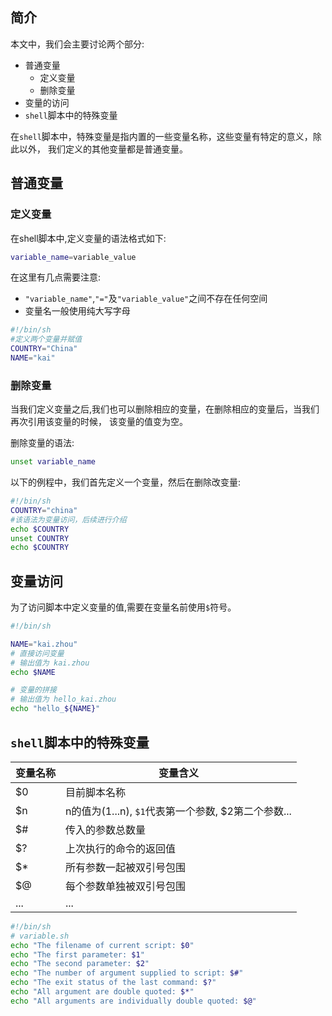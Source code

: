 ## 简介

本文中，我们会主要讨论两个部分:

* 普通变量
    * 定义变量
    * 删除变量
* 变量的访问
* `shell`脚本中的特殊变量

在`shell`脚本中，特殊变量是指内置的一些变量名称，这些变量有特定的意义，除此以外，
我们定义的其他变量都是普通变量。


## 普通变量

### 定义变量

在shell脚本中,定义变量的语法格式如下:

```sh
variable_name=variable_value
```

在这里有几点需要注意:

* `"variable_name"`,`"="`及`"variable_value"`之间不存在任何空间
* 变量名一般使用纯大写字母

```sh
#!/bin/sh
#定义两个变量并赋值
COUNTRY="China"
NAME="kai"
```

### 删除变量

当我们定义变量之后,我们也可以删除相应的变量，在删除相应的变量后，当我们再次引用该变量的时候，
该变量的值变为空。

删除变量的语法:

```sh
unset variable_name
```

以下的例程中，我们首先定义一个变量，然后在删除改变量:

```sh
#!/bin/sh
COUNTRY="china"
#该语法为变量访问，后续进行介绍
echo $COUNTRY 
unset COUNTRY
echo $COUNTRY
```

## 变量访问

为了访问脚本中定义变量的值,需要在变量名前使用`$`符号。

```sh
#!/bin/sh

NAME="kai.zhou"
# 直接访问变量
# 输出值为 kai.zhou
echo $NAME

# 变量的拼接
# 输出值为 hello_kai.zhou
echo "hello_${NAME}"
```
## `shell`脚本中的特殊变量

| 变量名称   |   变量含义   |
|-----------|--------------|
| $0        | 目前脚本名称  | 
| $n        | n的值为(1...n), `$1`代表第一个参数, $2第二个参数...|
| $#        | 传入的参数总数量  |
| $?        | 上次执行的命令的返回值  |
| $*        | 所有参数一起被双引号包围  |
| $@        | 每个参数单独被双引号包围  | 
| ...       | ... |


```sh
#!/bin/sh
# variable.sh
echo "The filename of current script: $0"
echo "The first parameter: $1"
echo "The second parameter: $2"
echo "The number of argument supplied to script: $#"
echo "The exit status of the last command: $?"
echo "All argument are double quoted: $*"
echo "All arguments are individually double quoted: $@"
```